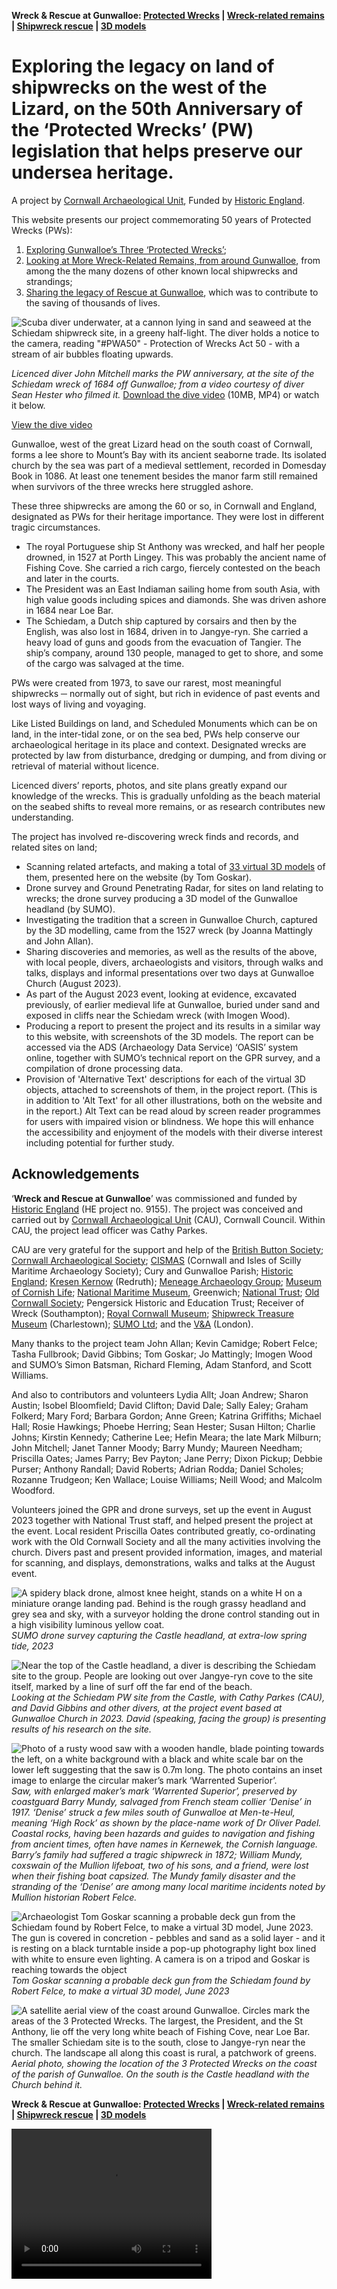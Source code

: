 **Wreck & Rescue at Gunwalloe: [Protected Wrecks](protected-wrecks-at-gunwalloe.md) &#124; [Wreck-related remains](more-wreck-related-remains-gunwalloe.md) &#124; [Shipwreck rescue](shipwreck-rescue-at-gunwalloe.md) &#124; [3D models](3D-model-descriptions.md)**

# Exploring the legacy on land of shipwrecks on the west of the Lizard, on the 50th Anniversary of the ‘Protected Wrecks’ (PW) legislation that helps preserve our undersea heritage.
A project by [Cornwall Archaeological Unit](http://cau.org.uk), Funded by [Historic England](https://historicengland.org.uk).

This website presents our project commemorating 50 years of Protected Wrecks (PWs):
1. [Exploring Gunwalloe’s Three ‘Protected Wrecks’](protected-wrecks-at-gunwalloe.md); 
1. [Looking at More Wreck-Related Remains, from around Gunwalloe](more-wreck-related-remains-gunwalloe.md), from among the the many dozens of other known local shipwrecks and strandings; 
1. [Sharing the legacy of Rescue at Gunwalloe](shipwreck-rescue-at-gunwalloe.md), which was to contribute to the saving of thousands of lives.

![Scuba diver underwater, at a cannon lying in sand and seaweed at the Schiedam shipwreck site, in a greeny half-light. The diver holds a notice to the camera, reading "#PWA50" - Protection of Wrecks Act 50 - with a stream of air bubbles floating upwards.](website-images/2-Still-of-Schiedam-probably-Gun-1-from-dive-video.jpg)

*Licenced diver John Mitchell marks the PW anniversary, at the site of the Schiedam wreck of 1684 off Gunwalloe; from a video courtesy of diver Sean Hester who filmed it.* [Download the dive video](website-images/diving-the-schiedam-prize-jangye-ryn-gunwalloe.mp4) (10MB, MP4) or watch it below.

[View the dive video](https://github.com/pyscajor/WreckAndRescueAtGunwalloe/assets/5623013/264b9e78-1b19-45d6-9f5d-ab81e5e133ca)

Gunwalloe, west of the great Lizard head on the south coast of Cornwall, forms a lee shore to Mount’s Bay with its ancient seaborne trade. Its isolated church by the sea was part of a medieval settlement, recorded in Domesday Book in 1086. At least one tenement besides the manor farm still remained when survivors of the three wrecks here struggled ashore.     

These three shipwrecks are among the 60 or so, in Cornwall and England, designated as PWs for their heritage importance. They were lost in different tragic circumstances.

* The royal Portuguese ship St Anthony was wrecked, and half her people drowned, in 1527 at Porth Lingey. This was probably the ancient name of Fishing Cove. She carried a rich cargo, fiercely contested on the beach and later in the courts.
* The President was an East Indiaman sailing home from south Asia, with high value goods including spices and diamonds. She was driven ashore in 1684 near Loe Bar.
* The Schiedam, a Dutch ship captured by corsairs and then by the English, was also lost in 1684, driven in to Jangye-ryn. She carried a heavy load of guns and goods from the evacuation of Tangier. The ship’s company, around 130 people, managed to get to shore, and some of the cargo was salvaged at the time.

PWs were created from 1973, to save our rarest, most meaningful shipwrecks ─ normally out of sight, but rich in evidence of past events and lost ways of living and voyaging.

Like Listed Buildings on land, and Scheduled Monuments which can be on land, in the inter-tidal zone, or on the sea bed, PWs help conserve our archaeological heritage in its place and context. Designated wrecks are protected by law from disturbance, dredging or dumping, and from diving or retrieval of material without licence.

Licenced divers’ reports, photos, and site plans greatly expand our knowledge of the wrecks. This is gradually unfolding as the beach material on the seabed shifts to reveal more remains, or as research contributes new understanding.

The project has involved re-discovering wreck finds and records, and related sites on land; 

*	Scanning related artefacts, and making a total of [33 virtual 3D models](models.md) of them, presented here on the website (by Tom Goskar).
*	Drone survey and Ground Penetrating Radar, for sites on land relating to wrecks; the drone survey producing a 3D model of the Gunwalloe headland (by SUMO).
*	Investigating the tradition that a screen in Gunwalloe Church, captured by the 3D modelling, came from the 1527 wreck (by Joanna Mattingly and John Allan).
*	Sharing discoveries and memories, as well as the results of the above, with local people, divers, archaeologists and visitors, through walks and talks, displays and informal presentations over two days at Gunwalloe Church (August 2023).
*	As part of the August 2023 event, looking at evidence, excavated previously, of earlier medieval life at Gunwalloe, buried under sand and exposed in cliffs near the Schiedam wreck (with Imogen Wood).
*	Producing a report to present the project and its results in a similar way to this website, with screenshots of the 3D models. The report can be accessed via the ADS (Archaeology Data Service) ‘OASIS’ system online, together with SUMO’s technical report on the GPR survey, and a compilation of drone processing data.
*	Provision of 'Alternative Text' descriptions for each of the virtual 3D objects, attached to screenshots of them, in the project report. (This is in addition to 'Alt Text' for all other illustrations, both on the website and in the report.) Alt Text can be read aloud by screen reader programmes for users with impaired vision or blindness. We hope this will enhance the accessibility and enjoyment of the models with their diverse interest including potential for further study.

## Acknowledgements

‘**Wreck and Rescue at Gunwalloe**’ was commissioned and funded by [Historic England](https://historicengland.org.uk) (HE project no. 9155). The project was conceived and carried out by [Cornwall Archaeological Unit](http://cau.org.uk) (CAU), Cornwall Council. Within CAU, the project lead officer was Cathy Parkes.

CAU are very grateful for the support and help of the [British Button Society](https://www.britishbuttonsociety.com/); [Cornwall Archaeological Society](https://cornisharchaeology.org.uk); [CISMAS](https://cismas.org.uk) (Cornwall and Isles of Scilly Maritime Archaeology Society); Cury and Gunwalloe Parish; [Historic England](https://historicengland.org.uk); [Kresen Kernow](https://kresenkernow.org) (Redruth); [Meneage Archaeology Group](https://www.meneagearchaeologygroup.org); [Museum of Cornish Life](https://https://museumofcornishlife.co.uk); [National Maritime Museum](https://www.rmg.co.uk/national-maritime-museum), Greenwich; [National Trust](https://www.nationaltrust.org.uk); [Old Cornwall Society](https://kernowgoth.org); Pengersick Historic and Education Trust; Receiver of Wreck (Southampton); [Royal Cornwall Museum](https://www.royalcornwallmuseum.org.uk/); [Shipwreck Treasure Museum](https://shipwreckcharlestown.co.uk/) (Charlestown); [SUMO Ltd](https://www.sumoservices.com); and the [V&A](https://www.vam.ac.uk) (London).

Many thanks to the project team John Allan; Kevin Camidge; Robert Felce; Tasha Fullbrook; David Gibbins; Tom Goskar; Jo Mattingly; Imogen Wood and SUMO’s Simon Batsman, Richard Fleming, Adam Stanford, and Scott Williams.

And also to contributors and volunteers Lydia Allt; Joan Andrew; Sharon Austin; Isobel Bloomfield; David Clifton; David Dale; Sally Ealey; Graham Folkerd; Mary Ford; Barbara Gordon; Anne Green; Katrina Griffiths; Michael Hall; Rosie Hawkings; Phoebe Herring; Sean Hester; Susan Hilton; Charlie Johns; Kirstin Kennedy; Catherine Lee; Hefin Meara; the late Mark Milburn; John Mitchell; Janet Tanner Moody; Barry Mundy; Maureen Needham; Priscilla Oates; James Parry; Bev Payton; Jane Perry; Dixon Pickup; Debbie Purser; Anthony Randall; David Roberts; Adrian Rodda; Daniel Scholes; Rozanne Trudgeon; Ken Wallace; Louise Williams; Neill Wood; and Malcolm Woodford.

Volunteers joined the GPR and drone surveys, set up the event in August 2023 together with National Trust staff, and helped present the project at the event. Local resident Priscilla Oates contributed greatly, co-ordinating work with the Old Cornwall Society and all the many activities involving the church. Divers past and present provided information, images, and material for scanning, and displays, demonstrations, walks and talks at the August event.

![A spidery black drone, almost knee height, stands on a white H on a miniature orange landing pad. Behind is the rough grassy headland and grey sea and sky, with a surveyor holding the drone control standing out in a high visibility luminous yellow coat.](website-images/1-SUMO-drone-survey.JPG)
*SUMO drone survey capturing the Castle headland, at extra-low spring tide, 2023*

![Near the top of the Castle headland, a diver is describing the Schiedam site to the group. People are looking out over Jangye-ryn cove to the site itself, marked by a line of surf off the far end of the beach.](website-images/2-DG-talk-on-Castle.jpg)
*Looking at the Schiedam PW site from the Castle, with Cathy Parkes (CAU), and David Gibbins and other divers, at the project event based at Gunwalloe Church in 2023. David (speaking, facing the group) is presenting results of his research on the site.*

![Photo of a rusty wood saw with a wooden handle, blade pointing towards the left, on a white background with a black and white scale bar on the lower left suggesting that the saw is 0.7m long. The photo contains an inset image to enlarge the circular maker’s mark ‘Warrented Superior’. ](website-images/3-Barry-Mundy-saw-detail.jpg)
*Saw, with enlarged maker’s mark ‘Warrented Superior’, preserved by coastguard Barry Mundy, salvaged from French steam collier ‘Denise’ in 1917. ‘Denise’ struck a few miles south of Gunwalloe at Men-te-Heul, meaning ‘High Rock’ as shown by the place-name work of Dr Oliver Padel. Coastal rocks, having been hazards and guides to navigation and fishing from ancient times, often have names in Kernewek, the Cornish language. Barry’s family had suffered a tragic shipwreck in 1872; William Mundy, coxswain of the Mullion lifeboat, two of his sons, and a friend, were lost when their fishing boat capsized. The Mundy family disaster and the stranding of the ‘Denise’ are among many local maritime incidents noted by Mullion historian Robert Felce.*

![Archaeologist Tom Goskar scanning a probable deck gun from the Schiedam found by Robert Felce, to make a virtual 3D model, June 2023. The gun is covered in concretion - pebbles and sand as a solid layer - and it is resting on a black turntable inside a pop-up photography light box lined with white to ensure even lighting. A camera is on a tripod and Goskar is reaching towards the object](website-images/4-TG-scanning-RF-gun.JPG)
*Tom Goskar scanning a probable deck gun from the Schiedam found by Robert Felce, to make a virtual 3D model, June 2023*

![A satellite aerial view of the coast around Gunwalloe. Circles mark the areas of the 3 Protected Wrecks. The largest, the President, and the St Anthony, lie off the very long white beach of Fishing Cove, near Loe Bar. The smaller Schiedam site is to the south, close to Jangye-ryn near the church. The landscape all along this coast is rural, a patchwork of greens.](website-images/5-PWs-map-for-website-V2-resized.jpg)
*Aerial photo, showing the location of the 3 Protected Wrecks on the coast of the parish of Gunwalloe. On the south is the Castle headland with the Church behind it.*

**Wreck & Rescue at Gunwalloe: [Protected Wrecks](protected-wrecks-at-gunwalloe.md) &#124; [Wreck-related remains](more-wreck-related-remains-gunwalloe.md) &#124; [Shipwreck rescue](shipwreck-rescue-at-gunwalloe.md) &#124; [3D models](3D-model-descriptions.md)**

<video src="website-images/diving-the-schiedam-prize-jangye-ryn-gunwalloe.mp4" width="320" height="240" controls></video>

